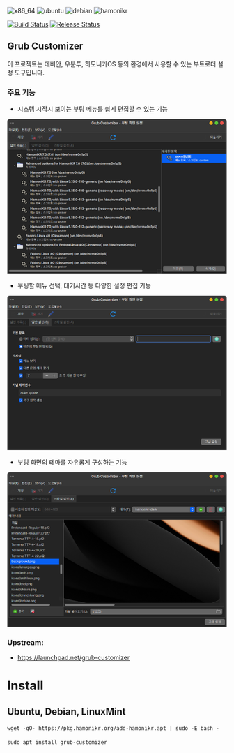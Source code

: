 ![x86_64](https://img.shields.io/badge/amd64-darkblue)
![ubuntu](https://img.shields.io/badge/ubuntu->=22.04-red)
![debian](https://img.shields.io/badge/debian->=11-brown)
![hamonikr](https://img.shields.io/badge/hamonikr->=7-purple)

[![Build Status](https://github.com/hamonikr/grub-customizer/actions/workflows/build.yml/badge.svg?branch=master)](https://github.com/hamonikr/grub-customizer/actions/workflows/build.yml)
[![Release Status](https://github.com/hamonikr/grub-customizer/workflows/Release/badge.svg)](https://github.com/hamonikr/grub-customizer/actions/workflows/release.yml)


## Grub Customizer

이 프로젝트는 데비안, 우분투, 하모니카OS 등의 환경에서 사용할 수 있는 부트로더 설정 도구입니다.

### 주요 기능

* 시스템 시작시 보이는 부팅 메뉴를 쉽게 편집할 수 있는 기능

![app1](./app1.png)

* 부팅할 메뉴 선택, 대기시간 등 다양한 설정 편집 기능

![app2](./app2.png)

* 부팅 화면의 테마를 자유롭게 구성하는 기능

![screenshot](./screenshot.png)

### Upstream:
 * https://launchpad.net/grub-customizer


# Install

## Ubuntu, Debian, LinuxMint

```
wget -qO- https://pkg.hamonikr.org/add-hamonikr.apt | sudo -E bash -

sudo apt install grub-customizer
```